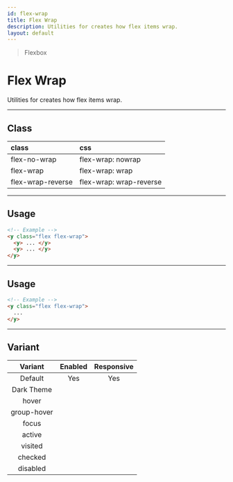 ```yaml
---
id: flex-wrap
title: Flex Wrap
description: Utilities for creates how flex items wrap.
layout: default
---
```


> Flexbox

# Flex Wrap

Utilities for creates how flex items wrap.

---

## Class

| <span class="px-3 py-1 text-white dark:text-charcoal-100 bg-charcoal-100 dark:bg-gray-600 rounded-full">class</span> | <span class="px-3 py-1 text-white dark:text-charcoal-100 bg-charcoal-100 dark:bg-gray-600 rounded-full">css</span> |
|:--|:--|
| flex-no-wrap | flex-wrap: nowrap |
| flex-wrap | flex-wrap: wrap |
| flex-wrap-reverse | flex-wrap: wrap-reverse  |

---

## Usage

```html
<!-- Example -->
<y class="flex flex-wrap">
  <y> ... </y>
  <y> ... </y>
</y>
```

---

## Usage

```html
<!-- Example -->
<y class="flex flex-wrap">
  ...
</y>
```

---

## Variant

| <span class="font-semibold underline">Variant</span> | <span class="font-semibold underline">Enabled</span> | <span class="font-semibold underline">Responsive</span> |
|:-:|:-:|:-:|
| Default | Yes | Yes |
| Dark Theme | | |
| hover| | |
| group-hover | | |
| focus | | |
| active | | |
| visited | | |
| checked | | |
| disabled | | |